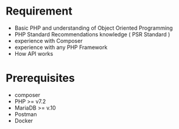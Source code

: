 Requirement
=====
- Basic PHP and understanding of Object Oriented Programming
- PHP Standard Recommendations knowledge ( PSR Standard )
- experience with Composer
- experience with any PHP Framework
- How API works

Prerequisites
=====
- composer
- PHP >= v7.2
- MariaDB >= v.10
- Postman
- Docker
